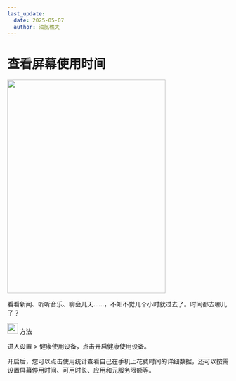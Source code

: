 ```yaml
---
last_update:
  date: 2025-05-07
  author: 油腻樵夫
---
```


# 查看屏幕使用时间

<img src="https://tips-p01-drcn.dbankcdn.cn/MODEL/EMUI/C00B030/resource/card/202406260lXnqu/zh-cn/image/figure/10044767_f002_AdultMode.png" width="360" height="486"/>

看看新闻、听听音乐、聊会儿天……，不知不觉几个小时就过去了。时间都去哪儿了？

<img src="https://tips-p01-drcn.dbankcdn.cn/MODEL/EMUI/C00B030/resource/card/202503041becsx/zh-cn/image/common/buttons/fig_method.png" width="24" height="24"/> 方法

进入设置 > 健康使用设备，点击开启健康使用设备。

开启后，您可以点击使用统计查看自己在手机上花费时间的详细数据，还可以按需设置屏幕停用时间、可用时长、应用和元服务限额等。

